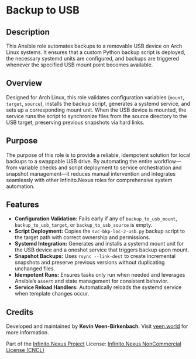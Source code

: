 # Backup to USB

## Description

This Ansible role automates backups to a removable USB device on Arch Linux systems. It ensures that a custom Python backup script is deployed, the necessary systemd units are configured, and backups are triggered whenever the specified USB mount point becomes available.

## Overview

Designed for Arch Linux, this role validates configuration variables (`mount`, `target`, `source`), installs the backup script, generates a systemd service, and sets up a corresponding mount unit. When the USB device is mounted, the service runs the script to synchronize files from the source directory to the USB target, preserving previous snapshots via hard links.

## Purpose

The purpose of this role is to provide a reliable, idempotent solution for local backups to a swappable USB drive. By automating the entire workflow—from variable checks and script deployment to service orchestration and snapshot management—it reduces manual intervention and integrates seamlessly with other Infinito.Nexus roles for comprehensive system automation.

## Features

* **Configuration Validation:** Fails early if any of `backup_to_usb_mount`, `backup_to_usb_target`, or `backup_to_usb_source` is empty.
* **Script Deployment:** Copies the `svc-bkp-loc-2-usb.py` backup script to the target path with correct ownership and permissions.
* **Systemd Integration:** Generates and installs a systemd mount unit for the USB device and a oneshot service that triggers backup upon mount.
* **Snapshot Backups:** Uses `rsync --link-dest` to create incremental snapshots and preserve previous versions without duplicating unchanged files.
* **Idempotent Runs:** Ensures tasks only run when needed and leverages Ansible’s `assert` and state management for consistent behavior.
* **Service Reload Handlers:** Automatically reloads the systemd service when template changes occur.

## Credits

Developed and maintained by **Kevin Veen-Birkenbach**.
Visit [veen.world](https://www.veen.world) for more information.

Part of the [Infinito.Nexus Project](https://github.com/kevinveenbirkenbach/infinito-nexus)
License: [Infinito.Nexus NonCommercial License (CNCL)](https://s.veen.world/cncl)
